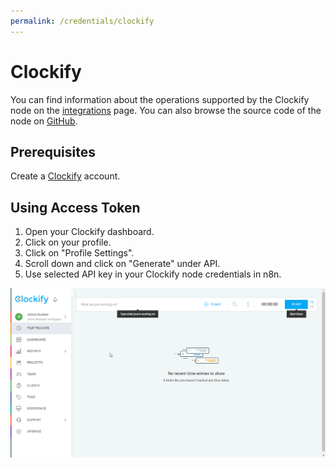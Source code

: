 ```yaml
---
permalink: /credentials/clockify
---
```


# Clockify

You can find information about the operations supported by the Clockify node on the [integrations](https://n8n.io/integrations/n8n-nodes-base.clockifyTrigger) page. You can also browse the source code of the node on [GitHub](https://github.com/n8n-io/n8n/tree/master/packages/nodes-base/nodes/Clockify).

## Prerequisites

Create a [Clockify](https://www.clockify.com/) account.

## Using Access Token

1. Open your Clockify dashboard.
2. Click on your profile.
3. Click on "Profile Settings".
4. Scroll down and click on "Generate" under API.
5. Use selected API key in your Clockify node credentials in n8n.


![Getting Clockify credentials](./using-access-token.gif)
